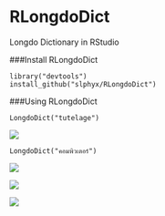 # RLongdoDict
Longdo Dictionary in RStudio

###Install RLongdoDict
```{r install_devtools, eval=FALSE}
library("devtools")
install_github("slphyx/RLongdoDict")
```

###Using RLongdoDict
```{r example}
LongdoDict("tutelage")
```
![](http://www.sakngoi.com/wp-content/uploads/2017/04/longdo1.png)

```{r example}
LongdoDict("คอมพิวเตอร์")
```
![](http://www.sakngoi.com/wp-content/uploads/2017/04/longdo3.png)

![](http://www.sakngoi.com/wp-content/uploads/2017/07/longdodict2.png)

![](http://www.sakngoi.com/wp-content/uploads/longdodict.png)
